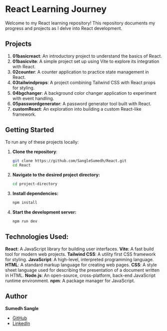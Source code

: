 # React Learning Journey

Welcome to my React learning repository! This repository documents my progress and projects as I delve into React development.

## Projects

1. **01basicreact**: An introductory project to understand the basics of React.
2. **01basicvite**: A simple project set up using Vite to explore its integration with React.
3. **02counter**: A counter application to practice state management in React.
4. **03tailwindprops**: A project combining Tailwind CSS with React props for styling.
5. **04bgchanger**: A background color changer application to experiment with event handling.
6. **05passwordgenerator**: A password generator tool built with React.
7. **customReact**: An exploration into building a custom React-like framework.

## Getting Started

To run any of these projects locally:

1. **Clone the repository**:

   ```bash
   git clone https://github.com/SangleSumedh/React.git
   cd React

   ```

2. **Navigate to the desired project directory:**
   ```bash
   cd project-directory
   ```
3. **Install dependencies:**
   ```bash
   npm install
   ```
4. **Start the development server:**
   ```bash
   npm run dev
   ```
## Technologies Used:

**React**: A JavaScript library for building user interfaces.
**Vite**: A fast build tool for modern web projects.
**Tailwind CSS**: A utility first CSS framework for styling.
**JavaScript**: A high-level, interpreted programming language.
**HTML**: A standard markup language for creating web pages.
**CSS**: A style sheet language used for describing the presentation of a document written in HTML.
**Node.js**: An open-source, cross-platform, back-end JavaScript runtime environment.
**npm**: A package manager for JavaScript.

## Author
**Sumedh Sangle**

- [GitHub](https://github.com/SangleSumedh)
- [LinkedIn](https://linkedin.com/in/sumedhsangle)